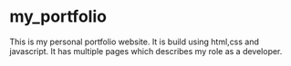 # my_portfolio
This is my personal portfolio website.
It is build using html,css and javascript.
 It has multiple pages which describes my role as a developer.
